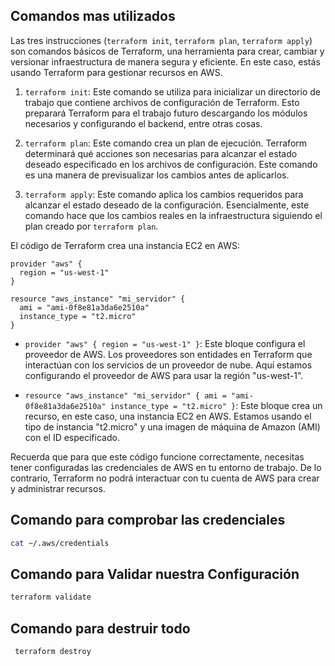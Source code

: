 ## Comandos mas utilizados
Las tres instrucciones (`terraform init`, `terraform plan`, `terraform apply`) son comandos básicos de Terraform, una herramienta para crear, cambiar y versionar infraestructura de manera segura y eficiente. En este caso, estás usando Terraform para gestionar recursos en AWS.


1. `terraform init`: Este comando se utiliza para inicializar un directorio de trabajo que contiene archivos de configuración de Terraform. Esto preparará Terraform para el trabajo futuro descargando los módulos necesarios y configurando el backend, entre otras cosas.

2. `terraform plan`: Este comando crea un plan de ejecución. Terraform determinará qué acciones son necesarias para alcanzar el estado deseado especificado en los archivos de configuración. Este comando es una manera de previsualizar los cambios antes de aplicarlos.

3. `terraform apply`: Este comando aplica los cambios requeridos para alcanzar el estado deseado de la configuración. Esencialmente, este comando hace que los cambios reales en la infraestructura siguiendo el plan creado por `terraform plan`.

El código de Terraform  crea una instancia EC2 en AWS:

```shell
provider "aws" {
  region = "us-west-1"
}

resource "aws_instance" "mi_servidor" {
  ami = "ami-0f8e81a3da6e2510a"
  instance_type = "t2.micro"
}
```
- `provider "aws" { region = "us-west-1" }`: Este bloque configura el proveedor de AWS. Los proveedores son entidades en Terraform que interactúan con los servicios de un proveedor de nube. Aquí estamos configurando el proveedor de AWS para usar la región "us-west-1".

- `resource "aws_instance" "mi_servidor" { ami = "ami-0f8e81a3da6e2510a" instance_type = "t2.micro" }`: Este bloque crea un recurso, en este caso, una instancia EC2 en AWS. Estamos usando el tipo de instancia "t2.micro" y una imagen de máquina de Amazon (AMI) con el ID especificado.

Recuerda que para que este código funcione correctamente, necesitas tener configuradas las credenciales de AWS en tu entorno de trabajo. De lo contrario, Terraform no podrá interactuar con tu cuenta de AWS para crear y administrar recursos.

## Comando para comprobar las credenciales
```sh
cat ~/.aws/credentials
```

## Comando para Validar nuestra Configuración
```sh
terraform validate 
```

## Comando para destruir todo
```sh
 terraform destroy
```
